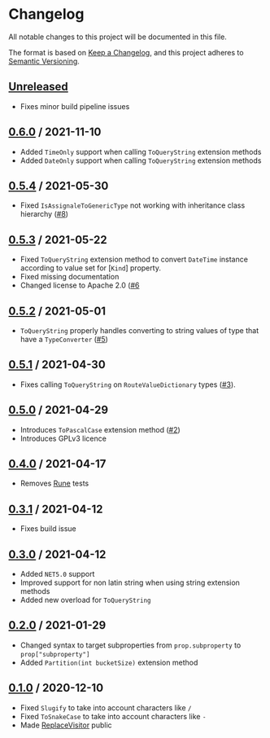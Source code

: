 # Changelog

All notable changes to this project will be documented in this file.

The format is based on [Keep a Changelog](https://keepachangelog.com/en/1.0.0/),
and this project adheres to [Semantic Versioning](https://semver.org/spec/v2.0.0.html).

## [Unreleased]
- Fixes minor build pipeline issues

## [0.6.0] / 2021-11-10
- Added `TimeOnly` support when calling `ToQueryString` extension methods
- Added `DateOnly` support when calling `ToQueryString` extension methods

## [0.5.4] / 2021-05-30
- Fixed `IsAssignaleToGenericType` not working with inheritance class hierarchy ([#8](https://github.com/candoumbe/MiscUtilities/issues/8))

## [0.5.3] / 2021-05-22
- Fixed `ToQueryString` extension method to convert `DateTime` instance according to value set for [`Kind`] property.
- Fixed missing documentation
- Changed license to Apache 2.0 ([#6](https://github.com/candoumbe/MiscUtilities/issues/6)

## [0.5.2] / 2021-05-01
- `ToQueryString` properly handles converting to string values of type that have a `TypeConverter` ([#5](https://github.com/candoumbe/MiscUtilities/issues/5))

## [0.5.1] / 2021-04-30
- Fixes calling `ToQueryString` on `RouteValueDictionary` types ([#3](https://github.com/candoumbe/MiscUtilities/issues/3)).

## [0.5.0] / 2021-04-29
- Introduces `ToPascalCase` extension method ([#2](https://github.com/candoumbe/MiscUtilities/issues/2))
- Introduces GPLv3 licence

## [0.4.0] / 2021-04-17
- Removes [Rune](https://docs.microsoft.com/en-us/dotnet/api/system.text.rune) tests

## [0.3.1] / 2021-04-12
- Fixes build issue

## [0.3.0] / 2021-04-12
- Added `NET5.0` support
- Improved support for non latin string when using string extension methods
- Added new overload for `ToQueryString`

## [0.2.0] / 2021-01-29
- Changed syntax to target subproperties from `prop.subproperty` to `prop["subproperty"]`
- Added `Partition(int bucketSize)` extension method

## [0.1.0] / 2020-12-10
- Fixed `Slugify` to take into account characters like `/`
- Fixed `ToSnakeCase` to take into account characters like `-`
- Made [ReplaceVisitor](./src/Candoumbe.MiscUtilities/ReplaceVisitor.cs) public

[Unreleased]: https://github.com/candoumbe/MiscUtilities/compare/0.6.0...HEAD
[0.6.0]: https://github.com/candoumbe/MiscUtilities/compare/0.5.4...0.6.0
[0.5.4]: https://github.com/candoumbe/MiscUtilities/compare/0.5.3...0.5.4
[0.5.3]: https://github.com/candoumbe/MiscUtilities/compare/0.5.2...0.5.3
[0.5.2]: https://github.com/candoumbe/MiscUtilities/compare/0.5.1...0.5.2
[0.5.1]: https://github.com/candoumbe/MiscUtilities/compare/0.5.0...0.5.1
[0.5.0]: https://github.com/candoumbe/MiscUtilities/compare/0.4.0...0.5.0
[0.4.0]: https://github.com/candoumbe/MiscUtilities/compare/0.3.1...0.4.0
[0.3.1]: https://github.com/candoumbe/MiscUtilities/compare/0.3.0...0.3.1
[0.3.0]: https://github.com/candoumbe/MiscUtilities/compare/0.2.0...0.3.0
[0.2.0]: https://github.com/candoumbe/MiscUtilities/compare/0.1.0...0.2.0
[0.1.0]: https://github.com/candoumbe/MiscUtilities/tree/0.1.0

